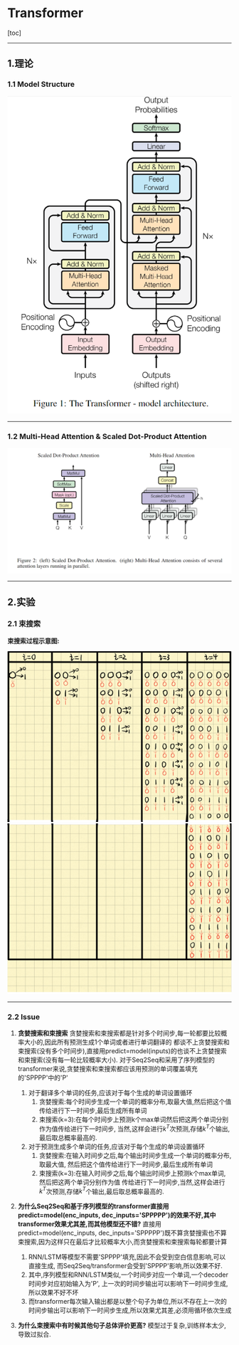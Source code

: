 # Transformer

[toc]

---

## 1.理论

### 1.1 Model Structure

![ ](img/Transformer-Model-Structure.png)

---

### 1.2 Multi-Head Attention & Scaled Dot-Product Attention

![ ](img/Transformer-Attention.png)

---

## 2.实验

### 2.1 束搜索

**束搜索过程示意图:**

![ ](img/Transformer-Beam-Search-one.png)
![ ](img/Transformer-Beam-Search-two.png)

---

### 2.2 Issue

1) **贪婪搜索和束搜索**
贪婪搜索和束搜索都是针对多个时间步,每一轮都要比较概率大小的,因此所有预测生成1个单词或者进行单词翻译的
都谈不上贪婪搜索和束搜索(没有多个时间步),直接用predict=model(inputs)的也谈不上贪婪搜索和束搜索(没有每一轮比较概率大小).
对于Seq2Seq和采用了序列模型的transformer来说,贪婪搜索和束搜索都应该用预测的单词覆盖填充的'SPPPP'中的'P'
   1) 对于翻译多个单词的任务,应该对于每个生成的单词设置循环
       1) 贪婪搜索:每个时间步生成一个单词的概率分布,取最大值,然后把这个值传给进行下一时间步,最后生成所有单词
       2) 束搜索(k=3):在每个时间步上预测k个max单词然后把这两个单词分别作为值传给进行下一时间步,
    当然,这样会进行$k^T$次预测,存储$k^T$个输出,最后取总概率最高的.
   2) 对于预测生成多个单词的任务,应该对于每个生成的单词设置循环
       1) 贪婪搜索:在输入时间步之后,每个输出时间步生成一个单词的概率分布,取最大值,
    然后把这个值传给进行下一时间步,最后生成所有单词
       2) 束搜索(k=3):在输入时间步之后,每个输出时间步上预测k个max单词,然后把这两个单词分别作为值
    传给进行下一时间步,当然,这样会进行$k^T$次预测,存储$k^T$个输出,最后取总概率最高的.

2) **为什么Seq2Seq和基于序列模型的transformer直接用predict=model(enc_inputs, dec_inputs='SPPPPP')的效果不好,其中transformer效果尤其差,而其他模型还不错?**
直接用predict=model(enc_inputs, dec_inputs='SPPPPP')既不算贪婪搜索也不算束搜索,因为这样只在最后才比较概率大小,而贪婪搜索和束搜索每轮都要计算
   1) RNN/LSTM等模型不需要'SPPPP'填充,因此不会受到空白信息影响,可以直接生成,
而Seq2Seq/transformer会受到'SPPPP'影响,所以效果不好.
   2) 其中,序列模型和RNN/LSTM类似,一个时间步对应一个单词,一个decoder时间步对应初始输入为'P',
上一次的时间步输出可以影响下一时间步生成,所以效果不好不坏
   3) 而transformer每次输入输出都是以整个句子为单位,所以不存在上一次的时间步输出可以影响下一时间步生成,所以效果尤其差,必须用循环依次生成

3) **为什么束搜索中有时候其他句子总体评价更高?**
    模型过于复杂,训练样本太少,导致过拟合.
